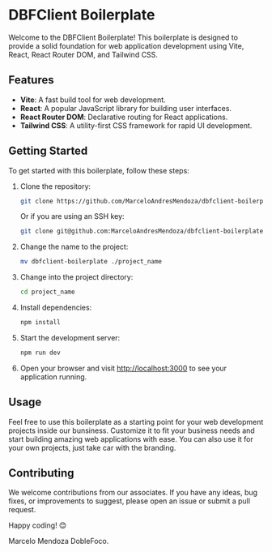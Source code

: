 # DBFClient Boilerplate

Welcome to the DBFClient Boilerplate! This boilerplate is designed to provide a solid foundation for web application development using Vite, React, React Router DOM, and Tailwind CSS.

## Features

- **Vite**: A fast build tool for web development.
- **React**: A popular JavaScript library for building user interfaces.
- **React Router DOM**: Declarative routing for React applications.
- **Tailwind CSS**: A utility-first CSS framework for rapid UI development.

## Getting Started

To get started with this boilerplate, follow these steps:

1. Clone the repository:
   ```bash
   git clone https://github.com/MarceloAndresMendoza/dbfclient-boilerplate.git
   ```
   Or if you are using an SSH key:
   ```bash
   git clone git@github.com:MarceloAndresMendoza/dbfclient-boilerplate.git
   ```
2. Change the name to the project:
   ```bash
   mv dbfclient-boilerplate ./project_name
   ```
3. Change into the project directory:
   ```bash
   cd project_name
   ```
4. Install dependencies:
   ```bash
   npm install
   ```
5. Start the development server:
   ```bash
   npm run dev
   ```
6. Open your browser and visit [http://localhost:3000](http://localhost:5173) to see your application running.

## Usage
Feel free to use this boilerplate as a starting point for your web development projects inside our bunsiness. Customize it to fit your business needs and start building amazing web applications with ease. You can also use it for your own projects, just take car with the branding.

## Contributing
We welcome contributions from our associates. If you have any ideas, bug fixes, or improvements to suggest, please open an issue or submit a pull request.

Happy coding! 😊

Marcelo Mendoza
DobleFoco.
